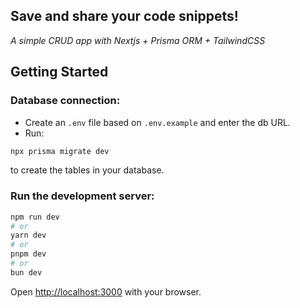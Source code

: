 ## Save and share your code snippets!

_A simple CRUD app with Nextjs + Prisma ORM + TailwindCSS_

## Getting Started

### Database connection:

- Create an `.env` file based on `.env.example` and enter the db URL.
- Run:

```bash
npx prisma migrate dev
```

to create the tables in your database.

### Run the development server:

```bash
npm run dev
# or
yarn dev
# or
pnpm dev
# or
bun dev
```

Open [http://localhost:3000](http://localhost:3000) with your browser.
